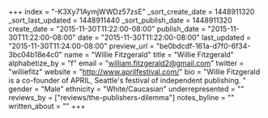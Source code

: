 +++
index = "-K3Xy71AymjWWDz57zsE"
_sort_create_date = 1448911320
_sort_last_updated = 1448911440
_sort_publish_date = 1448911320
create_date = "2015-11-30T11:22:00-08:00"
publish_date = "2015-11-30T11:22:00-08:00"
date = "2015-11-30T11:22:00-08:00"
last_updated = "2015-11-30T11:24:00-08:00"
preview_url = "be0bdcdf-161a-d7f0-6f34-3bc04b18e4c0"
name = "Willie Fitzgerald"
title = "Willie Fitzgerald"
alphabetize_by = "f"
email = "william.fitzgerald2@gmail.com"
twitter = "williefitz"
website = "http://www.aprilfestival.com/"
bio = "Willie Fitzgerald is a co-founder of APRIL, Seattle's festival of independent publishing. "
gender = "Male"
ethnicity = "White/Caucasian"
underrepresented = ""
reviews_by = ["reviews/the-publishers-dilemma"]
notes_byline = ""
written_about = ""
+++

